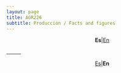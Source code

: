 ```yaml
---
layout: page
title: AGR226
subtitle: Producción / Facts and figures
---
```

<a id="Es"></a>
<center>
<p><b>Es</b>|<a href="#En">En</a></p>
</center>
______  
 
<a id="En"></a>  
<center>
<p><a href="#Es">Es</a>|<b>En</b></p>
</center>

